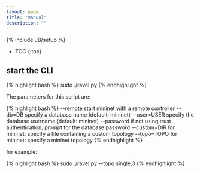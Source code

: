 ```yaml
---
layout: page
title: "Manual"
description: ""
---
```

{% include JB/setup %}

* TOC
{:toc}

## start the CLI ##

{% highlight bash %}
sudo ./ravel.py
{% endhighlight %}

The parameters for this script are:

{% highlight bash %}
--remote          start mininet with a remote controller
--db=DB           specify a database name (default: mininet)
--user=USER   specify the database username (default: mininet)
--password       if not using trust authentication, prompt for the database password
--custom=DIR   for mininet: specify a file containing a custom topology
--topo=TOPO    for mininet: specify a mininet topology
{% endhighlight %}

for example:

{% highlight bash %}
sudo ./ravel.py --topo single,3
{% endhighlight %}
